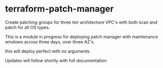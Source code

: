# terraform-patch-manager
Create patching groups for three teir architecture VPC's with both scan and patch for all OS types.

This is a module in progress for deploying patch manager with maintenance windows across three days, over three AZ's. 

this will deploy perfect with no arguments. 

Updates will follow shortly with full documentation.